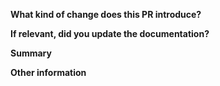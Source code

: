 <!-- Thanks for submitting a pull request! Please provide enough information so that others can review your pull request. -->

**What kind of change does this PR introduce?**

<!-- E.g. a bugfix, new provider, refactoring, etc… -->

**If relevant, did you update the documentation?**

**Summary**

<!-- Explain the **motivation** for making this change. What existing problem does the pull request solve? -->
<!-- Try to link to an open issue for more information. -->

**Other information**

